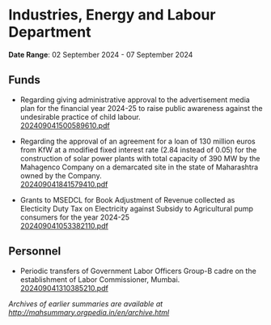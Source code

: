 # Industries, Energy and Labour Department

**Date Range**: 02 September 2024 - 07 September 2024


## Funds
- Regarding giving administrative approval to the advertisement media plan for the financial year 2024-25 to raise public awareness against the undesirable practice of child labour.\
  [202409041500589610.pdf](https://gr.maharashtra.gov.in/Site/Upload/Government%20Resolutions/English/202409041500589610.pdf)

- Regarding the approval of an agreement for a loan of 130 million euros from KfW at a modified fixed interest rate (2.84 instead of 0.05) for the construction of solar power plants with  total capacity of 390 MW by the Mahagenco Company on a demarcated site in the state of Maharashtra owned by the Company.\
  [202409041841579410.pdf](https://gr.maharashtra.gov.in/Site/Upload/Government%20Resolutions/English/202409041841579410.pdf)

- Grants to MSEDCL for Book Adjustment of Revenue collected as Electicity Duty  Tax on Electricity against Subsidy to Agricultural pump consumers for the year 2024-25\
  [202409041053382110.pdf](https://gr.maharashtra.gov.in/Site/Upload/Government%20Resolutions/English/202409041053382110.pdf)

## Personnel
- Periodic transfers of Government Labor Officers Group-B cadre on the establishment of Labor Commissioner, Mumbai.\
  [202409041310385210.pdf](https://gr.maharashtra.gov.in/Site/Upload/Government%20Resolutions/English/202409041310385210.pdf)


*Archives of earlier summaries are available at http://mahsummary.orgpedia.in/en/archive.html*